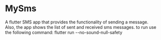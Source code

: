 # MySms
A flutter SMS app that provides the functionality of sending a message. Also, the app shows the list of sent and received sms messages. to run use the following command: flutter run --no-sound-null-safety
